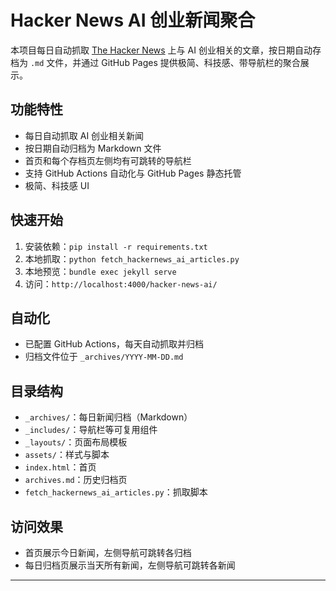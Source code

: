 # Hacker News AI 创业新闻聚合

本项目每日自动抓取 [The Hacker News](https://thehackernews.com/) 上与 AI 创业相关的文章，按日期自动存档为 `.md` 文件，并通过 GitHub Pages 提供极简、科技感、带导航栏的聚合展示。

## 功能特性
- 每日自动抓取 AI 创业相关新闻
- 按日期自动归档为 Markdown 文件
- 首页和每个存档页左侧均有可跳转的导航栏
- 支持 GitHub Actions 自动化与 GitHub Pages 静态托管
- 极简、科技感 UI

## 快速开始
1. 安装依赖：`pip install -r requirements.txt`
2. 本地抓取：`python fetch_hackernews_ai_articles.py`
3. 本地预览：`bundle exec jekyll serve`
4. 访问：`http://localhost:4000/hacker-news-ai/`

## 自动化
- 已配置 GitHub Actions，每天自动抓取并归档
- 归档文件位于 `_archives/YYYY-MM-DD.md`

## 目录结构
- `_archives/`：每日新闻归档（Markdown）
- `_includes/`：导航栏等可复用组件
- `_layouts/`：页面布局模板
- `assets/`：样式与脚本
- `index.html`：首页
- `archives.md`：历史归档页
- `fetch_hackernews_ai_articles.py`：抓取脚本

## 访问效果
- 首页展示今日新闻，左侧导航可跳转各归档
- 每日归档页展示当天所有新闻，左侧导航可跳转各新闻

--- 